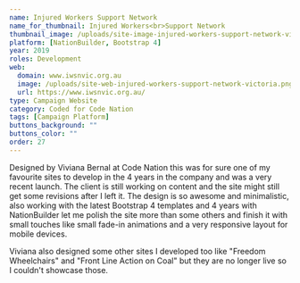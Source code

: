 ```yaml
---
name: Injured Workers Support Network
name_for_thumbnail: Injured Workers<br>Support Network
thumbnail_image: /uploads/site-image-injured-workers-support-network-victoria.jpg
platform: [NationBuilder, Bootstrap 4]
year: 2019
roles: Development
web:
  domain: www.iwsnvic.org.au
  image: /uploads/site-web-injured-workers-support-network-victoria.png
  url: https://www.iwsnvic.org.au/
type: Campaign Website
category: Coded for Code Nation
tags: [Campaign Platform]
buttons_background: ""
buttons_color: ""
order: 27
---
```


Designed by Viviana Bernal at Code Nation this was for sure one of my favourite sites to develop in the 4 years in the company and was a very recent launch. The client is still working on content and the site might still get some revisions after I left it. The design is so awesome and minimalistic, also working with the latest Bootstrap 4 templates and 4 years with NationBuilder let me polish the site more than some others and finish it with small touches like small fade-in animations and a very responsive layout for mobile devices.

Viviana also designed some other sites I developed too like "Freedom Wheelchairs" and "Front Line Action on Coal" but they are no longer live so I couldn't showcase those.